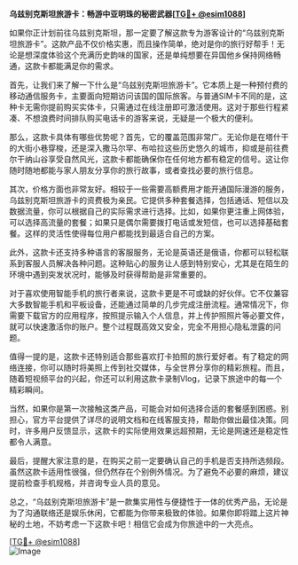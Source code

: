 **乌兹别克斯坦旅游卡：畅游中亚明珠的秘密武器[[TG💪+ @esim1088](https://t.me/s/esim1088)]**

如果你正计划前往乌兹别克斯坦，那一定要了解这款专为游客设计的“乌兹别克斯坦旅游卡”。这款产品不仅价格实惠，而且操作简单，绝对是你的旅行好帮手！无论是想深度体验这个充满历史韵味的国家，还是单纯想要在异国他乡保持网络畅通，这款卡都能满足你的需求。

首先，让我们来了解一下什么是“乌兹别克斯坦旅游卡”。它本质上是一种预付费的移动通信服务卡，主要面向短期访问该国的国际旅客。与普通SIM卡不同的是，这种卡无需你提前购买实体卡，只需通过在线注册即可激活使用。这对于那些行程紧凑、不想浪费时间排队购买电话卡的游客来说，无疑是一个极大的便利。

那么，这款卡具体有哪些优势呢？首先，它的覆盖范围非常广。无论你是在塔什干的大街小巷穿梭，还是深入撒马尔罕、布哈拉这些历史悠久的城市，抑或是前往费尔干纳山谷享受自然风光，这款卡都能确保你在任何地方都有稳定的信号。这让你随时随地都能与家人朋友分享你的旅行故事，或者查找必要的旅行信息。

其次，价格方面也非常友好。相较于一些需要高额费用才能开通国际漫游的服务，乌兹别克斯坦旅游卡的资费极为亲民。它提供多种套餐选择，包括通话、短信以及数据流量，你可以根据自己的实际需求进行选择。比如，如果你更注重上网体验，可以选择高流量的套餐；如果只是偶尔需要拨打电话或发短信，也可以选择基础套餐。这样的灵活性使得每位用户都能找到最适合自己的方案。

此外，这款卡还支持多种语言的客服服务，无论是英语还是俄语，你都可以轻松联系到客服人员解决各种问题。这种贴心的服务让人感到特别安心，尤其是在陌生的环境中遇到突发状况时，能够及时获得帮助是非常重要的。

对于喜欢使用智能手机的旅行者来说，这款卡更是不可或缺的好伙伴。它不仅兼容大多数智能手机和平板设备，还能通过简单的几步完成注册流程。通常情况下，你需要下载官方的应用程序，按照提示输入个人信息，并上传护照照片等必要文件，就可以快速激活你的账户。整个过程既高效又安全，完全不用担心隐私泄露的问题。

值得一提的是，这款卡还特别适合那些喜欢打卡拍照的旅行爱好者。有了稳定的网络连接，你可以随时将美照上传到社交媒体，与全世界分享你的精彩旅程。而且，随着短视频平台的兴起，你还可以利用这款卡录制Vlog，记录下旅途中的每一个精彩瞬间。

当然，如果你是第一次接触这类产品，可能会对如何选择合适的套餐感到困惑。别担心，官方平台提供了详尽的说明文档和在线客服支持，帮助你做出最佳决策。同时，许多用户反馈显示，这款卡的实际使用效果远超预期，无论是网速还是稳定性都令人满意。

最后，提醒大家注意的是，在购买之前一定要确认自己的手机是否支持所选频段。虽然这款卡适用性很强，但仍然存在个别例外情况。为了避免不必要的麻烦，建议提前检查手机规格，并咨询专业人员的意见。

总之，“乌兹别克斯坦旅游卡”是一款集实用性与便捷性于一体的优秀产品，无论是为了沟通联络还是娱乐休闲，它都能为你带来极致的体验。如果你即将踏上这片神秘的土地，不妨考虑一下这款卡吧！相信它会成为你旅途中的一大亮点。

[[TG💪+ @esim1088](https://t.me/s/esim1088)]  
![Image](https://i.postimg.cc/4NQfJmqS/Snipaste-2025-05-13-00-14-12.png)